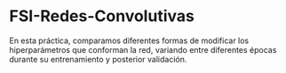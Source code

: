 # FSI-Redes-Convolutivas

En esta práctica, comparamos diferentes formas de modificar los hiperparámetros que conforman la red,
variando entre diferentes épocas durante su entrenamiento y posterior validación.
